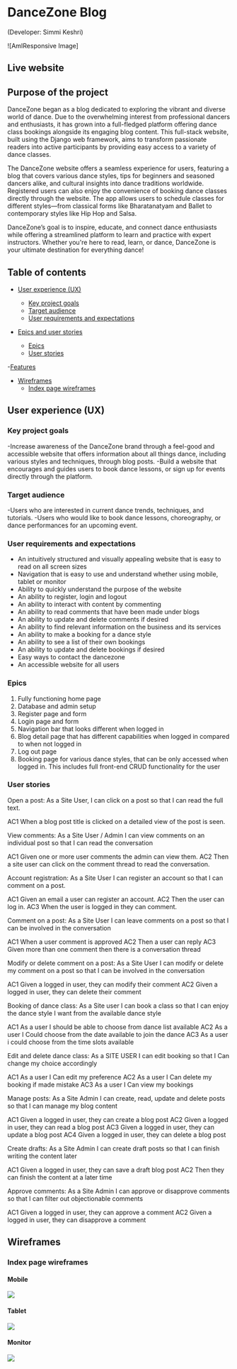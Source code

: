 # DanceZone Blog

(Developer: Simmi Keshri)

![AmIResponsive Image]

## Live website


## Purpose of the project

DanceZone began as a blog dedicated to exploring the vibrant and diverse world of dance. Due to the overwhelming interest from professional dancers and enthusiasts, it has grown into a full-fledged platform offering dance class bookings alongside its engaging blog content. This full-stack website, built using the Django web framework, aims to transform passionate readers into active participants by providing easy access to a variety of dance classes.

The DanceZone website offers a seamless experience for users, featuring a blog that covers various dance styles, tips for beginners and seasoned dancers alike, and cultural insights into dance traditions worldwide. Registered users can also enjoy the convenience of booking dance classes directly through the website. The app allows users to schedule classes for different styles—from classical forms like Bharatanatyam and Ballet to contemporary styles like Hip Hop and Salsa. 

DanceZone’s goal is to inspire, educate, and connect dance enthusiasts while offering a streamlined platform to learn and practice with expert instructors. Whether you're here to read, learn, or dance, DanceZone is your ultimate destination for everything dance!

## Table of contents

- [User experience (UX)](#user-experience-ux)
   * [Key project goals](#key-project-goals)
   * [Target audience](#target-audience)
   * [User requirements and expectations](#user-requirements-and-expectations)

- [Epics and user stories](#epics-and-user-stories)
   * [Epics](#epics)
   * [User stories](#user-stories)

-[Features](#features)

- [Wireframes](#wireframes)
   * [Index page wireframes](#index-page-wireframes)

## User experience (UX)

### Key project goals

-Increase awareness of the DanceZone brand through a feel-good and accessible website that offers information about all things dance, including various styles and techniques, through blog posts.
-Build a website that encourages and guides users to book dance lessons, or sign up for events directly through the platform.

### Target audience

-Users who are interested in current dance trends, techniques, and tutorials.
-Users who would like to book dance lessons, choreography, or dance performances for an upcoming event.

### User requirements and expectations

- An intuitively structured and visually appealing website that is easy to read on all screen sizes
- Navigation that is easy to use and understand whether using mobile, tablet or monitor
- Ability to quickly understand the purpose of the website
- An ability to register, login and logout
- An ability to interact with content by commenting
- An ability to read comments that have been made under blogs
- An ability to update and delete comments if desired
- An ability to find relevant information on the business and its services
- An ability to make a booking for a dance style
- An ability to see a list of their own bookings
- An ability to update and delete bookings if desired
- Easy ways to contact the dancezone
- An accessible website for all users



### Epics

1. Fully functioning home page
2. Database and admin setup
3. Register page and form
4. Login page and form
5. Navigation bar that looks different when logged in
6. Blog detail page that has different capabilities when logged in compared to when not logged 
   in
7. Log out page
8. Booking page for various dance styles, that can be only accessed when logged in. This 
   includes full front-end CRUD functionality for the user

### User stories

Open a post: As a Site User, I can click on a post so that I can read the full text.

AC1 When a blog post title is clicked on a detailed view of the post is seen.

View comments: As a Site User / Admin I can view comments on an individual post so that I can read the conversation

AC1 Given one or more user comments the admin can view them.
AC2 Then a site user can click on the comment thread to read the conversation.

Account registration: As a Site User I can register an account so that I can comment on a post.

AC1 Given an email a user can register an account.
AC2 Then the user can log in.
AC3 When the user is logged in they can comment.

Comment on a post: As a Site User I can leave comments on a post so that I can be involved in the conversation

AC1 When a user comment is approved
AC2 Then a user can reply
AC3 Given more than one comment then there is a conversation thread

Modify or delete comment on a post: As a Site User I can modify or delete my comment on a post so that I can be involved in the conversation

AC1 Given a logged in user, they can modify their comment
AC2 Given a logged in user, they can delete their comment

Booking of dance class: As a Site user I can book a class so that I can enjoy the dance style I want from the available dance style

AC1 As a user I should be able to choose from dance list available
AC2 As a user I Could choose from the date available to join the dance
AC3 As a user i could choose from the time slots available

Edit and delete dance class: As a SITE USER I can edit booking so that I Can change my choice accordingly

AC1 As a user I Can edit my preference
AC2 As a user I Can delete my booking if made mistake
AC3 As a user I Can view my bookings

Manage posts: As a Site Admin I can create, read, update and delete posts so that I can manage my blog content

AC1 Given a logged in user, they can create a blog post
AC2 Given a logged in user, they can read a blog post
AC3 Given a logged in user, they can update a blog post
AC4 Given a logged in user, they can delete a blog post

Create drafts: As a Site Admin I can create draft posts so that I can finish writing the content later

AC1 Given a logged in user, they can save a draft blog post
AC2 Then they can finish the content at a later time

Approve comments: As a Site Admin I can approve or disapprove comments so that I can filter out objectionable comments

AC1 Given a logged in user, they can approve a comment
AC2 Given a logged in user, they can disapprove a comment

## Wireframes

### Index page wireframes

#### Mobile

<img src="docs/readme_images/wireframe of home phone view.PNG">

#### Tablet

<img src="docs/readme_images/wireframe home tablet.PNG">

#### Monitor

<img src="docs/readme_images/browser home wireframe.PNG">